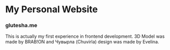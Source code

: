 # My Personal Website
### glutesha.me
This is actually my first experience in frontend development. 3D Model was made by BRAB!ON and Чувырла 
(Chuvirla) design was made by Evelina.